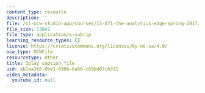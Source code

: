 ```yaml
---
content_type: resource
description: ''
file: /ol-ocw-studio-app/courses/15-071-the-analytics-edge-spring-2017/ab1aa3660be1898bba56c69bd87cb311_2rnsbodsJVc.srt
file_size: 13841
file_type: application/x-subrip
learning_resource_types: []
license: https://creativecommons.org/licenses/by-nc-sa/4.0/
ocw_type: OCWFile
resourcetype: Other
title: 3play caption file
uid: ab1aa366-0be1-898b-ba56-c69bd87cb311
video_metadata:
  youtube_id: null
---
```

